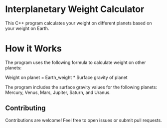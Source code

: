 # Interplanetary Weight Calculator

This C++ program calculates your weight on different planets based on your weight on Earth.

# How it Works

The program uses the following formula to calculate weight on other planets:

 Weight on planet = Earth_weight * Surface gravity of planet

The program includes the surface gravity values for the following planets:
Mercury, Venus, Mars,  Jupiter,   Saturn, and Uranus.

## Contributing

Contributions are welcome! Feel free to open issues or submit pull requests.

